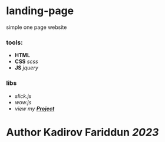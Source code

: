 # landing-page
simple one page website
### tools:
- **HTML**
- **CSS** *scss*
- **JS** *jquery*
### libs
- *slick.js*
- *wow.js*
- *view my [**Project**](https://github.com/kadirov-Fariddun/landing-page)*
# Author **Kadirov Fariddun** *2023*
